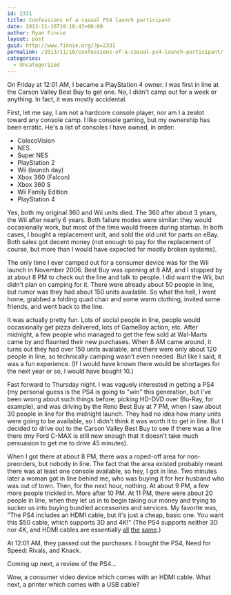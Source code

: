 ```yaml
---
id: 2331
title: Confessions of a casual PS4 launch participant
date: 2013-11-16T19:18:43+00:00
author: Ryan Finnie
layout: post
guid: http://www.finnie.org/?p=2331
permalink: /2013/11/16/confessions-of-a-casual-ps4-launch-participant/
categories:
  - Uncategorized
---
```

On Friday at 12:01 AM, I became a PlayStation 4 owner. I was first in line at the Carson Valley Best Buy to get one. No, I didn't camp out for a week or anything. In fact, it was mostly accidental.

First, let me say, I am not a hardcore console player, nor am I a zealot toward any console camp. I like console gaming, but my ownership has been erratic. He's a list of consoles I have owned, in order:

  * ColecoVision
  * NES
  * Super NES
  * PlayStation 2
  * Wii (launch day)
  * Xbox 360 (Falcon)
  * Xbox 360 S
  * Wii Family Edition
  * PlayStation 4

Yes, both my original 360 and Wii units died. The 360 after about 3 years, the Wii after nearly 6 years. Both failure modes were similar: they would occasionally work, but most of the time would freeze during startup. In both cases, I bought a replacement unit, and sold the old unit for parts on eBay. Both sales got decent money (not enough to pay for the replacement of course, but more than I would have expected for mostly broken systems).

The only time I ever camped out for a consumer device was for the Wii launch in November 2006. Best Buy was opening at 8 AM, and I stopped by at about 8 PM to check out the line and talk to people. I did want the Wii, but didn't plan on camping for it. There were already about 50 people in line, but rumor was they had about 150 units available. So what the hell, I went home, grabbed a folding quad chair and some warm clothing, invited some friends, and went back to the line.

It was actually pretty fun. Lots of social people in line, people would occasionally get pizza delivered, lots of GameBoy action, etc. After midnight, a few people who managed to get the few sold at Wal-Marts came by and flaunted their new purchases. When 8 AM came around, it turns out they had over 150 units available, and there were only about 120 people in line, so technically camping wasn't even needed. But like I said, it was a fun experience. (If I would have known there would be shortages for the next year or so, I would have bought 10.)

Fast forward to Thursday night. I was vaguely interested in getting a PS4 (my personal guess is the PS4 is going to "win" this generation, but I've been wrong about such things before; picking HD-DVD over Blu-Ray, for example), and was driving by the Reno Best Buy at 7 PM, when I saw about 30 people in line for the midnight launch. They had no idea how many units were going to be available, so I didn't think it was worth it to get in line. But I decided to drive out to the Carson Valley Best Buy to see if there was a line there (my Ford C-MAX is still new enough that it doesn't take much persuasion to get me to drive 45 minutes).

When I got there at about 8 PM, there was a roped-off area for non-preorders, but nobody in line. The fact that the area existed probably meant there was at least one console available, so hey, I got in line. Two minutes later a woman got in line behind me, who was buying it for her husband who was out of town. Then, for the next hour, nothing. At about 9 PM, a few more people trickled in. More after 10 PM. At 11 PM, there were about 20 people in line, when they let us in to begin taking our money and trying to sucker us into buying bundled accessories and services. My favorite was, "The PS4 includes an HDMI cable<sup></sup>, but it's just a cheap, basic one. You want this $50 cable, which supports 3D and 4K!" (The PS4 supports neither 3D nor 4K, and HDMI cables are essentially [all](http://news.cnet.com/8301-17938_105-20056502-1/why-all-hdmi-cables-are-the-same/) [the](http://reviews.cnet.com/8301-33199_7-57321956-221/why-all-hdmi-cables-are-the-same-part-2/) [same](http://reviews.cnet.com/8301-33199_7-57540275-221/still-more-reasons-why-all-hdmi-cable-are-the-same/).)

At 12:01 AM, they passed out the purchases. I bought the PS4, Need for Speed: Rivals, and Knack.

Coming up next, a review of the PS4...

<sup></sup> Wow, a consumer video device which comes with an HDMI cable. What next, a printer which comes with a USB cable?